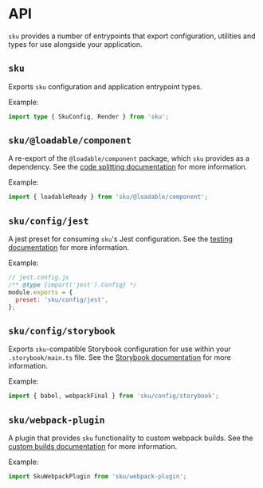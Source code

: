 # API

`sku` provides a number of entrypoints that export configuration, utilities and types for use alongside your application.

## `sku`

Exports `sku` configuration and application entrypoint types.

Example:

```ts
import type { SkuConfig, Render } from 'sku';
```

## `sku/@loadable/component`

A re-export of the `@loadable/component` package, which `sku` provides as a dependency.
See the [code splitting documentation] for more information.

Example:

```ts
import { loadableReady } from 'sku/@loadable/component';
```

[code splitting documentation]: ./docs/code-splitting.md

## `sku/config/jest`

A jest preset for consuming `sku`'s Jest configuration.
See the [testing documentation] for more information.

Example:

```js
// jest.config.js
/** @type {import('jest').Config} */
module.exports = {
  preset: 'sku/config/jest',
};
```

[testing documentation]: ./docs/testing.md

## `sku/config/storybook`

Exports `sku`-compatible Storybook configuration for use within your `.storybook/main.ts` file.
See the [Storybook documentation] for more information.

Example:

```ts
import { babel, webpackFinal } from 'sku/config/storybook';
```

[Storybook documentation]: ./docs/storybook.md

## `sku/webpack-plugin`

A plugin that provides `sku` functionality to custom webpack builds.
See the [custom builds documentation] for more information.

Example:

```ts
import SkuWebpackPlugin from 'sku/webpack-plugin';
```

[custom builds documentation]: ./docs/custom-builds.md
